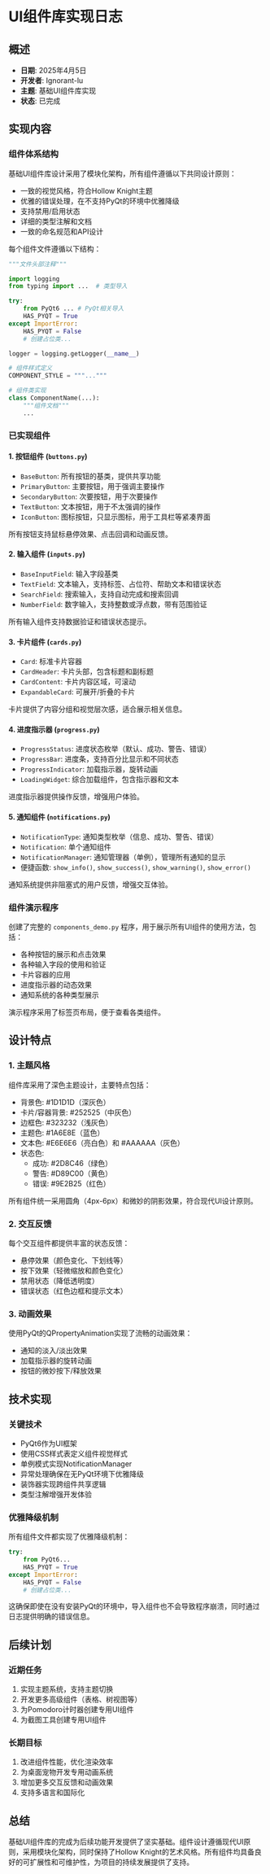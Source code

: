 # UI组件库实现日志

## 概述
- **日期**: 2025年4月5日
- **开发者**: Ignorant-lu
- **主题**: 基础UI组件库实现
- **状态**: 已完成

## 实现内容

### 组件体系结构

基础UI组件库设计采用了模块化架构，所有组件遵循以下共同设计原则：
- 一致的视觉风格，符合Hollow Knight主题
- 优雅的错误处理，在不支持PyQt的环境中优雅降级
- 支持禁用/启用状态
- 详细的类型注解和文档
- 一致的命名规范和API设计

每个组件文件遵循以下结构：
```python
"""文件头部注释"""

import logging
from typing import ...  # 类型导入

try:
    from PyQt6 ... # PyQt相关导入
    HAS_PYQT = True
except ImportError:
    HAS_PYQT = False
    # 创建占位类...

logger = logging.getLogger(__name__)

# 组件样式定义
COMPONENT_STYLE = """..."""

# 组件类实现
class ComponentName(...):
    """组件文档"""
    ...
```

### 已实现组件

#### 1. 按钮组件 (`buttons.py`)
- `BaseButton`: 所有按钮的基类，提供共享功能
- `PrimaryButton`: 主要按钮，用于强调主要操作
- `SecondaryButton`: 次要按钮，用于次要操作
- `TextButton`: 文本按钮，用于不太强调的操作
- `IconButton`: 图标按钮，只显示图标，用于工具栏等紧凑界面

所有按钮支持鼠标悬停效果、点击回调和动画反馈。

#### 2. 输入组件 (`inputs.py`)
- `BaseInputField`: 输入字段基类
- `TextField`: 文本输入，支持标签、占位符、帮助文本和错误状态
- `SearchField`: 搜索输入，支持自动完成和搜索回调
- `NumberField`: 数字输入，支持整数或浮点数，带有范围验证

所有输入组件支持数据验证和错误状态提示。

#### 3. 卡片组件 (`cards.py`)
- `Card`: 标准卡片容器
- `CardHeader`: 卡片头部，包含标题和副标题
- `CardContent`: 卡片内容区域，可滚动
- `ExpandableCard`: 可展开/折叠的卡片

卡片提供了内容分组和视觉层次感，适合展示相关信息。

#### 4. 进度指示器 (`progress.py`)
- `ProgressStatus`: 进度状态枚举（默认、成功、警告、错误）
- `ProgressBar`: 进度条，支持百分比显示和不同状态
- `ProgressIndicator`: 加载指示器，旋转动画
- `LoadingWidget`: 综合加载组件，包含指示器和文本

进度指示器提供操作反馈，增强用户体验。

#### 5. 通知组件 (`notifications.py`)
- `NotificationType`: 通知类型枚举（信息、成功、警告、错误）
- `Notification`: 单个通知组件
- `NotificationManager`: 通知管理器（单例），管理所有通知的显示
- 便捷函数: `show_info()`, `show_success()`, `show_warning()`, `show_error()`

通知系统提供非阻塞式的用户反馈，增强交互体验。

### 组件演示程序

创建了完整的 `components_demo.py` 程序，用于展示所有UI组件的使用方法，包括：
- 各种按钮的展示和点击效果
- 各种输入字段的使用和验证
- 卡片容器的应用
- 进度指示器的动态效果
- 通知系统的各种类型展示

演示程序采用了标签页布局，便于查看各类组件。

## 设计特点

### 1. 主题风格

组件库采用了深色主题设计，主要特点包括：
- 背景色: #1D1D1D（深灰色）
- 卡片/容器背景: #252525（中灰色）
- 边框色: #323232（浅灰色）
- 主题色: #1A6E8E（蓝色）
- 文本色: #E6E6E6（亮白色）和 #AAAAAA（灰色）
- 状态色:
  - 成功: #2D8C46（绿色）
  - 警告: #D89C00（黄色）
  - 错误: #9E2B25（红色）

所有组件统一采用圆角（4px-6px）和微妙的阴影效果，符合现代UI设计原则。

### 2. 交互反馈

每个交互组件都提供丰富的状态反馈：
- 悬停效果（颜色变化、下划线等）
- 按下效果（轻微缩放和颜色变化）
- 禁用状态（降低透明度）
- 错误状态（红色边框和提示文本）

### 3. 动画效果

使用PyQt的QPropertyAnimation实现了流畅的动画效果：
- 通知的淡入/淡出效果
- 加载指示器的旋转动画
- 按钮的微妙按下/释放效果

## 技术实现

### 关键技术
- PyQt6作为UI框架
- 使用CSS样式表定义组件视觉样式
- 单例模式实现NotificationManager
- 异常处理确保在无PyQt环境下优雅降级
- 装饰器实现跨组件共享逻辑
- 类型注解增强开发体验

### 优雅降级机制

所有组件文件都实现了优雅降级机制：
```python
try:
    from PyQt6... 
    HAS_PYQT = True
except ImportError:
    HAS_PYQT = False
    # 创建占位类...
```

这确保即使在没有安装PyQt的环境中，导入组件也不会导致程序崩溃，同时通过日志提供明确的错误信息。

## 后续计划

### 近期任务
1. 实现主题系统，支持主题切换
2. 开发更多高级组件（表格、树视图等）
3. 为Pomodoro计时器创建专用UI组件
4. 为截图工具创建专用UI组件

### 长期目标
1. 改进组件性能，优化渲染效率
2. 为桌面宠物开发专用动画系统
3. 增加更多交互反馈和动画效果
4. 支持多语言和国际化

## 总结

基础UI组件库的完成为后续功能开发提供了坚实基础。组件设计遵循现代UI原则，采用模块化架构，同时保持了Hollow Knight的艺术风格。所有组件均具备良好的可扩展性和可维护性，为项目的持续发展提供了支持。 